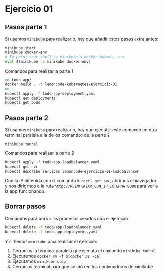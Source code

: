 # Ejercicio 01
## Pasos parte 1
Si usamos `minikube` para realizarlo, hay que añadir estos pasos extra antes:
```bash
minikube start
minikube docker-env
# To point your shell to minikube’s docker-daemon, run
eval $(minikube -p minikube docker-env)
```

Comandos para realizar la parte 1
```bash
cd todo-app/
docker build . -t lemoncode-kubernetes-ejercicio-01
cd ..
kubectl apply -f todo-app-deployment.yaml
kubectl get deployments
kubectl get pods
```

## Pasos parte 2
Si usamos `minikube` para realizarlo, hay que ejecutar este comando en otra terminal paralela a la de los comandos de la parte 2
```bash
minikube tunnel
```

Comandos para realizar la parte 2
```bash
kubectl apply -f todo-app-loadbalancer.yaml
kubectl get svc
kubectl describe services lemoncode-ejercicio-01-loadbalancer
```

Con la IP obtenida con el comando `kubectl get svc`, abrimos el navegador y nos dirigimos a la ruta `http://REEMPLAZAR_CON_IP_EXTERNA:8080` para ver a la app funcionando.

## Borrar pasos
Comandos para borrar los procesos creados con el ejercicio
```bash
kubectl delete -f todo-app-loadbalancer.yaml
kubectl delete -f todo-app-deployment.yaml
```

Y si hemos `minikube` para realizar el ejercicio: 
1. Cerramos la terminal paralela que ejecuta el comando `minikube tunnel`
2. Ejecutamos `docker rm -f $(docker ps -qa)`
3. Ejecutamos `minikube stop`
4. Cerramos terminal para que se cierren los contenedores de minikube